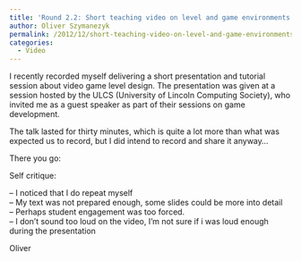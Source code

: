 ```yaml
---
title: 'Round 2.2: Short teaching video on level and game environments.'
author: Oliver Szymanezyk
permalink: /2012/12/short-teaching-video-on-level-and-game-environments/
categories:
  - Video
---
```

I recently recorded myself delivering a short presentation and tutorial session about video game level design. The presentation was given at a session hosted by the ULCS (University of Lincoln Computing Society), who invited me as a guest speaker as part of their sessions on game development.

The talk lasted for thirty minutes, which is quite a lot more than what was expected us to record, but I did intend to record and share it anyway&#8230;

There you go:



Self critique:

&#8211; I noticed that I do repeat myself  
&#8211; My text was not prepared enough, some slides could be more into detail  
&#8211; Perhaps student engagement was too forced.  
&#8211; I don&#8217;t sound too loud on the video, I&#8217;m not sure if i was loud enough during the presentation

Oliver
